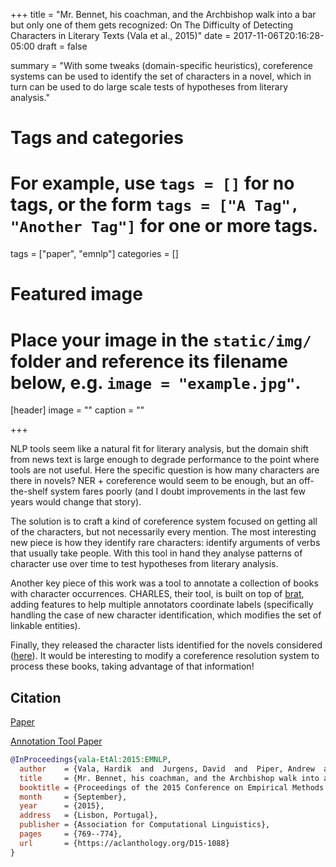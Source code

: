 +++
title = "Mr. Bennet, his coachman, and the Archbishop walk into a bar but only one of them gets recognized: On The Difficulty of Detecting Characters in Literary Texts (Vala et al., 2015)"
date = 2017-11-06T20:16:28-05:00
draft = false

summary = "With some tweaks (domain-specific heuristics), coreference systems can be used to identify the set of characters in a novel, which in turn can be used to do large scale tests of hypotheses from literary analysis."

# Tags and categories
# For example, use `tags = []` for no tags, or the form `tags = ["A Tag", "Another Tag"]` for one or more tags.
tags = ["paper", "emnlp"]
categories = []

# Featured image
# Place your image in the `static/img/` folder and reference its filename below, e.g. `image = "example.jpg"`.
[header]
image = ""
caption = ""

+++

NLP tools seem like a natural fit for literary analysis, but the domain shift from news text is large enough to degrade performance to the point where tools are not useful.
Here the specific question is how many characters are there in novels?
NER + coreference would seem to be enough, but an off-the-shelf system fares poorly (and I doubt improvements in the last few years would change that story).

The solution is to craft a kind of coreference system focused on getting all of the characters, but not necessarily every mention.
The most interesting new piece is how they identify rare characters: identify arguments of verbs that usually take people.
With this tool in hand they analyse patterns of character use over time to test hypotheses from literary analysis.

Another key piece of this work was a tool to annotate a collection of books with character occurrences.
CHARLES, their tool, is built on top of [brat](http://brat.nlplab.org/), adding features to help multiple annotators coordinate labels (specifically handling the case of new character identification, which modifies the set of linkable entities).

Finally, they released the character lists identified for the novels considered ([here](https://aclanthology.org/attachments/D/D15/D15-1088.Attachment.zip)).
It would be interesting to modify a coreference resolution system to process these books, taking advantage of that information!

## Citation

[Paper](https://aclanthology.org/D15-1088)

[Annotation Tool Paper](http://www.lrec-conf.org/proceedings/lrec2016/pdf/1130_Paper.pdf)

```bibtex
@InProceedings{vala-EtAl:2015:EMNLP,
  author    = {Vala, Hardik  and  Jurgens, David  and  Piper, Andrew  and  Ruths, Derek},
  title     = {Mr. Bennet, his coachman, and the Archbishop walk into a bar but only one of them gets recognized: On The Difficulty of Detecting Characters in Literary Texts},
  booktitle = {Proceedings of the 2015 Conference on Empirical Methods in Natural Language Processing},
  month     = {September},
  year      = {2015},
  address   = {Lisbon, Portugal},
  publisher = {Association for Computational Linguistics},
  pages     = {769--774},
  url       = {https://aclanthology.org/D15-1088}
}
```
